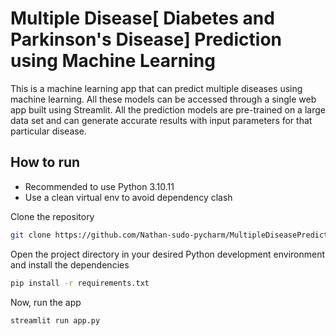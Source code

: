 # Multiple Disease[ Diabetes and Parkinson's Disease] Prediction using Machine Learning

This is a machine learning app that can predict multiple diseases using machine learning. All these models can be accessed through a single web app built using Streamlit. All the prediction models are pre-trained on a large data set and can generate accurate results with input parameters for that particular disease.

## How to run

- Recommended to use Python 3.10.11
- Use a clean virtual env to avoid dependency clash

Clone the repository

```bash
git clone https://github.com/Nathan-sudo-pycharm/MultipleDiseasePrediction-.git
```

Open the project directory in your desired Python development environment and install the dependencies

```bash
pip install -r requirements.txt
```

Now, run the app

```bash
streamlit run app.py
```
